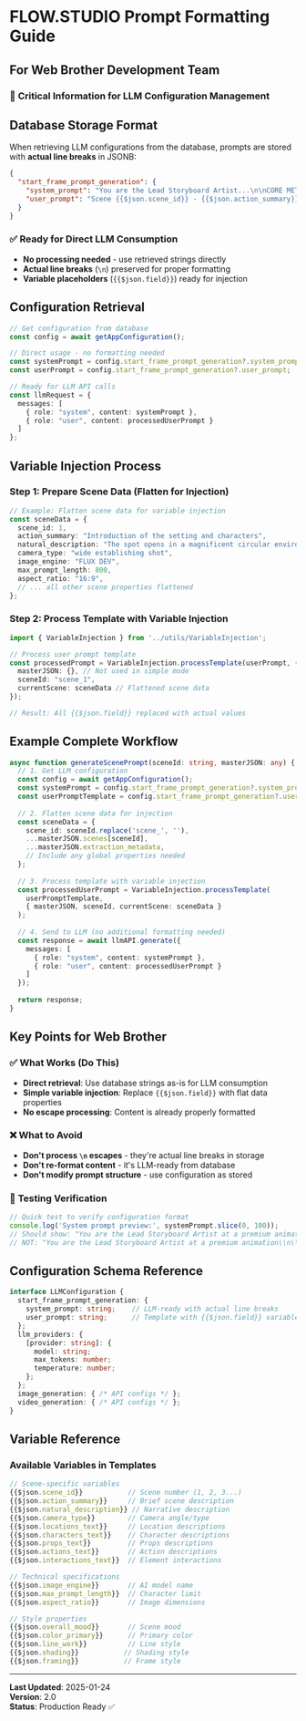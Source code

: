 # FLOW.STUDIO Prompt Formatting Guide

## For Web Brother Development Team

### 🎯 **Critical Information for LLM Configuration Management**

## **Database Storage Format**

When retrieving LLM configurations from the database, prompts are stored with **actual line breaks** in JSONB:

```json
{
  "start_frame_prompt_generation": {
    "system_prompt": "You are the Lead Storyboard Artist...\n\nCORE METHODOLOGY:\nYou receive scene data...",
    "user_prompt": "Scene {{$json.scene_id}} - {{$json.action_summary}}\n\nNARRATIVE FOUNDATION:\n\"{{$json.natural_description}}\""
  }
}
```

### ✅ **Ready for Direct LLM Consumption**
- **No processing needed** - use retrieved strings directly
- **Actual line breaks** (`\n`) preserved for proper formatting
- **Variable placeholders** (`{{$json.field}}`) ready for injection

## **Configuration Retrieval**

```typescript
// Get configuration from database
const config = await getAppConfiguration();

// Direct usage - no formatting needed
const systemPrompt = config.start_frame_prompt_generation?.system_prompt;
const userPrompt = config.start_frame_prompt_generation?.user_prompt;

// Ready for LLM API calls
const llmRequest = {
  messages: [
    { role: "system", content: systemPrompt },
    { role: "user", content: processedUserPrompt }
  ]
};
```

## **Variable Injection Process**

### **Step 1: Prepare Scene Data (Flatten for Injection)**
```typescript
// Example: Flatten scene data for variable injection
const sceneData = {
  scene_id: 1,
  action_summary: "Introduction of the setting and characters",
  natural_description: "The spot opens in a magnificent circular environment...",
  camera_type: "wide establishing shot",
  image_engine: "FLUX DEV",
  max_prompt_length: 800,
  aspect_ratio: "16:9",
  // ... all other scene properties flattened
};
```

### **Step 2: Process Template with Variable Injection**
```typescript
import { VariableInjection } from '../utils/VariableInjection';

// Process user prompt template
const processedPrompt = VariableInjection.processTemplate(userPrompt, { 
  masterJSON: {}, // Not used in simple mode
  sceneId: "scene_1",
  currentScene: sceneData // Flattened scene data
});

// Result: All {{$json.field}} replaced with actual values
```

## **Example Complete Workflow**

```typescript
async function generateScenePrompt(sceneId: string, masterJSON: any) {
  // 1. Get LLM configuration
  const config = await getAppConfiguration();
  const systemPrompt = config.start_frame_prompt_generation?.system_prompt;
  const userPromptTemplate = config.start_frame_prompt_generation?.user_prompt;
  
  // 2. Flatten scene data for injection
  const sceneData = {
    scene_id: sceneId.replace('scene_', ''),
    ...masterJSON.scenes[sceneId],
    ...masterJSON.extraction_metadata,
    // Include any global properties needed
  };
  
  // 3. Process template with variable injection
  const processedUserPrompt = VariableInjection.processTemplate(
    userPromptTemplate, 
    { masterJSON, sceneId, currentScene: sceneData }
  );
  
  // 4. Send to LLM (no additional formatting needed)
  const response = await llmAPI.generate({
    messages: [
      { role: "system", content: systemPrompt },
      { role: "user", content: processedUserPrompt }
    ]
  });
  
  return response;
}
```

## **Key Points for Web Brother**

### ✅ **What Works (Do This)**
- **Direct retrieval**: Use database strings as-is for LLM consumption
- **Simple variable injection**: Replace `{{$json.field}}` with flat data properties
- **No escape processing**: Content is already properly formatted

### ❌ **What to Avoid**
- **Don't process `\n` escapes** - they're actual line breaks in storage
- **Don't re-format content** - it's LLM-ready from database
- **Don't modify prompt structure** - use configuration as stored

### 🎯 **Testing Verification**
```typescript
// Quick test to verify configuration format
console.log('System prompt preview:', systemPrompt.slice(0, 100));
// Should show: "You are the Lead Storyboard Artist at a premium animation..."
// NOT: "You are the Lead Storyboard Artist at a premium animation\\n\\n..."
```

## **Configuration Schema Reference**

```typescript
interface LLMConfiguration {
  start_frame_prompt_generation: {
    system_prompt: string;    // LLM-ready with actual line breaks
    user_prompt: string;      // Template with {{$json.field}} variables
  };
  llm_providers: {
    [provider: string]: {
      model: string;
      max_tokens: number;
      temperature: number;
    };
  };
  image_generation: { /* API configs */ };
  video_generation: { /* API configs */ };
}
```

## **Variable Reference**

### **Available Variables in Templates**
```typescript
// Scene-specific variables
{{$json.scene_id}}           // Scene number (1, 2, 3...)
{{$json.action_summary}}     // Brief scene description
{{$json.natural_description}} // Narrative description
{{$json.camera_type}}        // Camera angle/type
{{$json.locations_text}}     // Location descriptions
{{$json.characters_text}}    // Character descriptions
{{$json.props_text}}         // Props descriptions
{{$json.actions_text}}       // Action descriptions
{{$json.interactions_text}}  // Element interactions

// Technical specifications
{{$json.image_engine}}       // AI model name
{{$json.max_prompt_length}}  // Character limit
{{$json.aspect_ratio}}       // Image dimensions

// Style properties
{{$json.overall_mood}}       // Scene mood
{{$json.color_primary}}      // Primary color
{{$json.line_work}}          // Line style
{{$json.shading}}           // Shading style
{{$json.framing}}           // Frame style
```

---

**Last Updated**: 2025-01-24  
**Version**: 2.0  
**Status**: Production Ready ✅